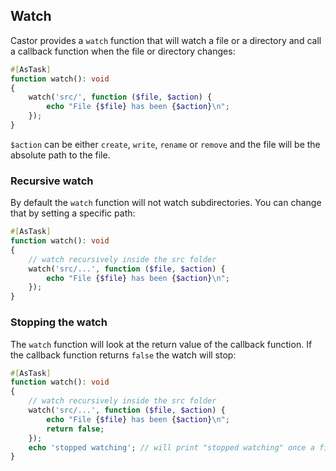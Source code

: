 ## Watch

Castor provides a `watch` function that will watch a file or a directory and
call a callback function when the file or directory changes:

```php
#[AsTask]
function watch(): void
{
    watch('src/', function ($file, $action) {
        echo "File {$file} has been {$action}\n";
    });
}
```

`$action` can be either `create`, `write`, `rename` or `remove` and the file
will be the absolute path to the file.

### Recursive watch

By default the `watch` function will not watch subdirectories. You can change
that by setting a specific path:

```php
#[AsTask]
function watch(): void
{
    // watch recursively inside the src folder
    watch('src/...', function ($file, $action) {
        echo "File {$file} has been {$action}\n";
    });
}
```

### Stopping the watch

The `watch` function will look at the return value of the callback function. If
the callback function returns `false` the watch will stop:

```php
#[AsTask]
function watch(): void
{
    // watch recursively inside the src folder
    watch('src/...', function ($file, $action) {
        echo "File {$file} has been {$action}\n";
        return false;
    });
    echo 'stopped watching'; // will print "stopped watching" once a file has been modified in the src folder
}
```
